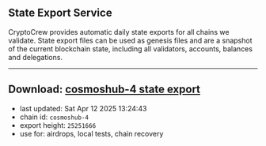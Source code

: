 ## State Export Service
CryptoCrew provides automatic daily state exports for all chains we validate. State export files can be used as genesis files and are a snapshot of the current blockchain state, including all validators, accounts, balances and delegations.

---
**Download: [cosmoshub-4 state export](https://dl-eu2.ccvalidators.com/SERVICE/cosmoshub/cosmoshub-4_export_25251666.json)**
---

- last updated: Sat Apr 12 2025 13:24:43
- chain id: `cosmoshub-4`
- export height: `25251666`
- use for: airdrops, local tests, chain recovery
